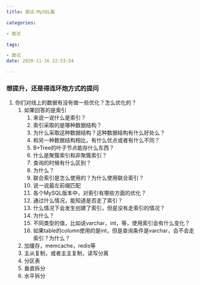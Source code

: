 ```yaml
---
title: 面试-MySQL篇

categories: 

- 面试

tags: 

- 面试
date: 2020-11-16 22:53:54

---
```


### 想提升，还是得连环炮方式的提问



1. 你们对线上的数据有没有做一些优化？怎么优化的？
   1. 如果回答的是索引
      1. 来说一说什么是索引？
      2. 索引采取的是哪种数据结构？
      3. 为什么采取这种数据结构？这种数据结构有什么好处么？
      4. 和另一种数据结构相比，有什么优点或者有什么不同？
      5. B+Tree的叶子节点能存什么东西？
      6. 什么是聚簇索引和非聚簇索引？
      7. 查询的时候有什么区别？
      8. 为什么？
      9. 联合索引是怎么使用的？为什么使用联合索引？
      10. 说一说最左前缀匹配
      11. 各个MySQL版本中，对索引有哪些方面的优化？
      12. 通过什么情况，能知道是否走了索引？
      13. 什么情况下会发生创建了索引，但是没有走索引的情况？
      14. 为什么？
      15. 不同类型的值，比如说varchar，int，等，使用索引会有什么变化？
      16. 如果table的column使用的是int，但是查询条件是varchar，会不会走索引？为什么？
   2. 加缓存，memcache，redis等
   3. 主从复制，或者主主复制，读写分离
   4. 分区表
   5. 垂直拆分
   6. 水平拆分

